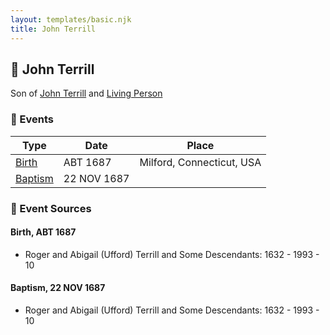 ```yaml
---
layout: templates/basic.njk
title: John Terrill
---
```

## 🔵 John Terrill

Son of [John Terrill](/people/6/65221157) and [Living Person](/people/4/48582652)

### 📆 Events

Type | Date | Place
------ | ------ | ------
[Birth](#event-bc2e0219-cf13-4e58-af1c-dd00036efea5) | ABT 1687 | Milford, Connecticut, USA
[Baptism](#event-30105e9b-ea95-435f-9953-f4560a8a3c6f) | 22 NOV 1687 |

### 📰 Event Sources

#### <a id="event-bc2e0219-cf13-4e58-af1c-dd00036efea5"></a> Birth, ABT 1687
* Roger and Abigail (Ufford) Terrill and Some Descendants: 1632 - 1993  - 10

#### <a id="event-30105e9b-ea95-435f-9953-f4560a8a3c6f"></a> Baptism, 22 NOV 1687
* Roger and Abigail (Ufford) Terrill and Some Descendants: 1632 - 1993  - 10